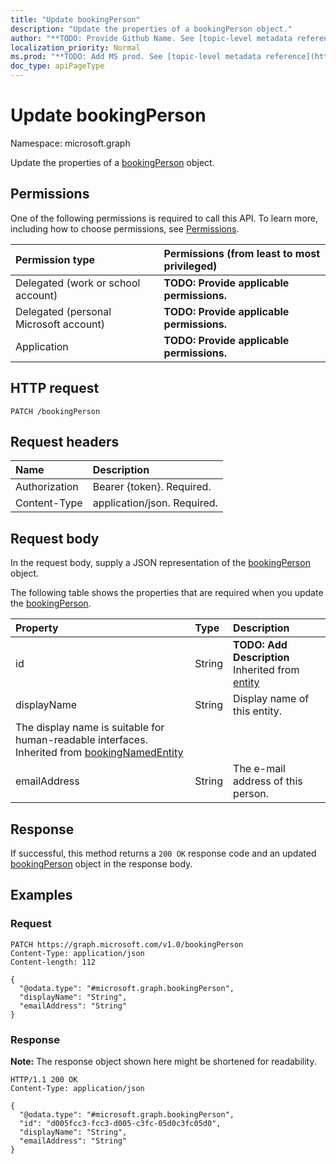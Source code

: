 ```yaml
---
title: "Update bookingPerson"
description: "Update the properties of a bookingPerson object."
author: "**TODO: Provide Github Name. See [topic-level metadata reference](https://msgo.azurewebsites.net/add/document/guidelines/metadata.html#topic-level-metadata)**"
localization_priority: Normal
ms.prod: "**TODO: Add MS prod. See [topic-level metadata reference](https://msgo.azurewebsites.net/add/document/guidelines/metadata.html#topic-level-metadata)**"
doc_type: apiPageType
---
```


# Update bookingPerson
Namespace: microsoft.graph



Update the properties of a [bookingPerson](../resources/bookingperson.md) object.

## Permissions
One of the following permissions is required to call this API. To learn more, including how to choose permissions, see [Permissions](/graph/permissions-reference).

|Permission type|Permissions (from least to most privileged)|
|:---|:---|
|Delegated (work or school account)|**TODO: Provide applicable permissions.**|
|Delegated (personal Microsoft account)|**TODO: Provide applicable permissions.**|
|Application|**TODO: Provide applicable permissions.**|

## HTTP request

<!-- {
  "blockType": "ignored"
}
-->
``` http
PATCH /bookingPerson
```

## Request headers
|Name|Description|
|:---|:---|
|Authorization|Bearer {token}. Required.|
|Content-Type|application/json. Required.|

## Request body
In the request body, supply a JSON representation of the [bookingPerson](../resources/bookingperson.md) object.

The following table shows the properties that are required when you update the [bookingPerson](../resources/bookingperson.md).

|Property|Type|Description|
|:---|:---|:---|
|id|String|**TODO: Add Description** Inherited from [entity](../resources/entity.md)|
|displayName|String|Display name of this entity.
The display name is suitable for human-readable interfaces. Inherited from [bookingNamedEntity](../resources/bookingnamedentity.md)|
|emailAddress|String|The e-mail address of this person.|



## Response

If successful, this method returns a `200 OK` response code and an updated [bookingPerson](../resources/bookingperson.md) object in the response body.

## Examples

### Request
<!-- {
  "blockType": "request",
  "name": "update_bookingperson"
}
-->
``` http
PATCH https://graph.microsoft.com/v1.0/bookingPerson
Content-Type: application/json
Content-length: 112

{
  "@odata.type": "#microsoft.graph.bookingPerson",
  "displayName": "String",
  "emailAddress": "String"
}
```


### Response
**Note:** The response object shown here might be shortened for readability.
<!-- {
  "blockType": "response",
  "truncated": true
}
-->
``` http
HTTP/1.1 200 OK
Content-Type: application/json

{
  "@odata.type": "#microsoft.graph.bookingPerson",
  "id": "d005fcc3-fcc3-d005-c3fc-05d0c3fc05d0",
  "displayName": "String",
  "emailAddress": "String"
}
```

